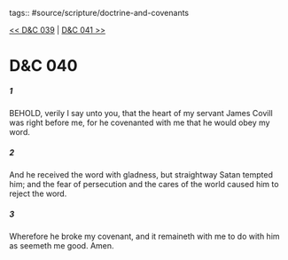 tags:: #source/scripture/doctrine-and-covenants

[<< D&C 039](source/scripture/doctrine-and-covenants/D&C_039.md) | [D&C 041 >>](source/scripture/doctrine-and-covenants/D&C_041.md)

# D&C 040

##### 1

BEHOLD, verily I say unto you, that the heart of my servant James Covill was right before me, for he covenanted with me that he would obey my word.

##### 2

And he received the word with gladness, but straightway Satan tempted him; and the fear of persecution and the cares of the world caused him to reject the word.

##### 3

Wherefore he broke my covenant, and it remaineth with me to do with him as seemeth me good. Amen.
